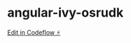 # angular-ivy-osrudk

[Edit in Codeflow ⚡️](https://stackblitz.com/~/github.com/steerven/angular-ivy-osrudk)